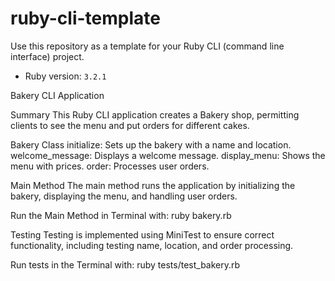 # ruby-cli-template

Use this repository as a template for your Ruby CLI (command line interface) project.

- Ruby version: `3.2.1`

Bakery CLI Application

Summary
This Ruby CLI application creates a Bakery shop, permitting clients to see the menu and put orders for different cakes.

Bakery Class
initialize: Sets up the bakery with a name and location.
welcome_message: Displays a welcome message.
display_menu: Shows the menu with prices.
order: Processes user orders.

Main Method
The main method runs the application by initializing the bakery, displaying the menu, and handling user orders.

Run the Main Method in Terminal with:
ruby bakery.rb

Testing
Testing is implemented using MiniTest to ensure correct functionality, including testing name, location, and order processing.

Run tests in the Terminal with:
ruby tests/test_bakery.rb
